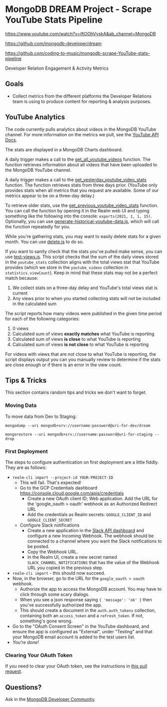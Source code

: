 # MongoDB DREAM Project - Scrape YouTube Stats Pipeline

https://www.youtube.com/watch?v=iftOOhVyskA&ab_channel=MongoDB

https://github.com/mongodb-developer/dream

https://github.com/coding-to-music/mongodb-scrape-YouTube-stats-pipeline

Developer Relation Engagement &amp; Activity Metrics

## Goals

- Collect metrics from the different platforms the Developer Relations team is using to produce content for reporting &amp; analysis purposes.

## YouTube Analytics

The code currently pulls analytics about videos in the MongoDB YouTube channel.  For more information on the metrics we pull, see the [YouTube API Docs](https://developers.google.com/youtube/analytics/metrics#views).

The stats are displayed in a MongoDB Charts dashboard.

A daily trigger makes a call to the [get_all_youtube_videos](realm/functions/get_all_youtube_videos/source.js) function.  The function retrieves information about all videos that have been uploaded to the MongoDB YouTube channel.

A daily trigger makes a call to the [get_yesterday_youtube_video_stats](realm/functions/get_yesterday_youtube_video_stats/source.js) function.  The function retrieves stats from three days prior. (YouTube only provides stats when all metrics that you request are available. Some of our metrics appear to be on a three-day delay.)  

To retrieve older stats, use the [get_previous_youtube_video_stats](realm/functions/get_previous_youtube_video_stats/source.js) function.  You can call the function by opening it in the Realm web UI and typing something like the following into the console: `exports(2021, 1, 1, 15)`.  Optionally, you can use [generate-historical-youtube-data.js](scripts/generate-historical-youtube-data.js), which will call the function repeatedly for you.  

While you're gathering stats, you may want to easily delete stats for a given month.  You can use [delete.js](scripts/delete.js) to do so.

If you want to sanity check that the stats you've pulled make sense, you can use [test-views.js](scripts/test-views.js). This script checks that the sum of the daily views stored in the ``youtube_stats`` collection aligns with the total views stat that YouTube provides (which we store in the ``youtube_videos`` collection in ``statistics.viewCount``).  Keep in mind that these stats may not be a perfect match because:
1. We collect stats on a three-day delay and YouTube's total views stat is current
2. Any views prior to when you started collecting stats will not be included in the calculated sum

The script reports how many videos were published in the given time period for each of the following categories:
1. 0 views
1. Calculated sum of views **exactly matches** what YouTube is reporting
1. Calculated sum of views **is close** to what YouTube is reporting
1. Calculated sum of views **is not close** to what YouTube is reporting

For videos with views that are not close to what YouTube is reporting, the script displays output you can you manually review to determine if the stats are close enough or if there is an error in the view count.

## Tips & Tricks

This section contains random tips and tricks we don't want to forget.

### Moving Data

To move data from Dev to Staging:

`mongodump --uri mongodb+srv://username:password@uri-for-dev/dream`

`mongorestore --uri mongodb+srv://username:password@uri-for-staging --drop`

### First Deployment

The steps to configure authentication on first deployment are a little fiddly.
They are as follows:

* `realm-cli import --project-id YOUR-PROJECT-ID`
    * This will fail. That's expected!
    * Go to the GCP Credentials dashboard https://console.cloud.google.com/apis/credentials
        * Create a new OAuth client ID; Web application. Add the URL for the 'google_oauth > oauth' webhook as an Authorized Redirect URL
        * Add the credentials as Realm secrets: `GOOGLE_CLIENT_ID` and `GOOGLE_CLIENT_SECRET`
    * Configure Slack notifications
        * Create a new application in the [Slack API dashboard](https://api.slack.com/apps) and configure a new Incoming Webhook. The webhook should be connected to a channel where you want the Slack notifications to be posted.
        * Copy the Webhook URL.
        * In the Realm UI, create a new secret named `SLACK_CHANNEL_NOTIFICATIONS` that has the value of the Webhook URL you copied in the previous step.
* `realm-cli import` - this should now succeed.
* Now, in the browser, go to the URL for the `google_oauth > oauth` webhook.
    * Authorize the app to access the MongoDB account. You may have to click through some scary dialogs.
    * When you see a json response saying `{ 'message': 'ok' }` then you've successfully authorized the app.
    * This should create a document in the `auth.auth_tokens` collection, containing both an `access_token` and a `refresh_token`.
      If not, something's gone wrong.
* Go to the "OAuth Consent Screen" in the YouTube dashboard, and ensure the app is configured as "External",
  under "Testing" and that your MongoDB email account is added to the test users list.      
* *You're done!*

### Clearing Your OAuth Token

If you need to clear your OAuth token, see the instructions in [this pull request](https://github.com/mongodb-developer/dream/pull/2).

## Questions?

Ask in the [MongoDB Developer Community](https://community.mongodb.com).
 
